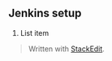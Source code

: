 
## Jenkins setup

 1. List item

> Written with [StackEdit](https://stackedit.io/).
<!--stackedit_data:
eyJoaXN0b3J5IjpbNDg2MjkxOTc3LDI1MTM3ODg5N119
-->